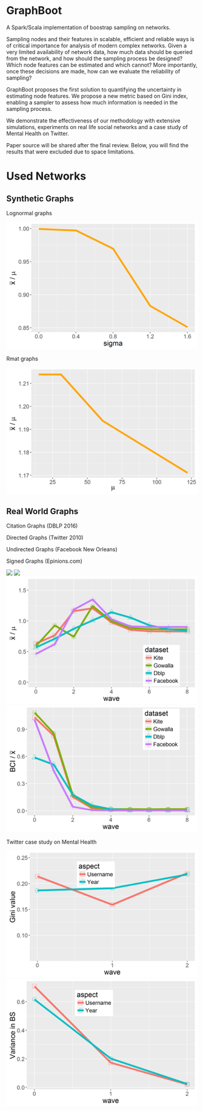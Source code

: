 # GraphBoot

A Spark/Scala implementation of boostrap sampling on networks. 

Sampling nodes and their features in scalable, efficient and reliable ways is of critical importance for analysis of modern complex networks. Given a very limited availability of network data, how much data should be queried from the network, and how should the sampling process be designed? Which node features can be estimated and which cannot? More importantly, once these decisions are made, how can we evaluate the reliability of sampling? 

GraphBoot proposes the first solution to quantifying the uncertainty in estimating node features. We propose a new metric based on Gini index, enabling a sampler to assess how much information is needed in the sampling process. 

We demonstrate the effectiveness of our methodology with extensive simulations, experiments on real life social networks and a case study of Mental Health on Twitter.

Paper source will be shared after the final review. Below, you will find the results that were excluded due to space limitations.

<h1>Used Networks</h1>
<h2>Synthetic Graphs</h2>
<p>Lognormal graphs</p>
<img src="resultsLN.png">
 
<p>Rmat graphs</p>
<img src="resultsRM.png">
<h2>Real World Graphs</h2>
<p>Citation Graphs (DBLP 2016)</p>
<p>Directed Graphs (Twitter 2010)</p>
<p>Undirected Graphs (Facebook New Orleans)</p>
<p>Signed Graphs (Epinions.com)</p>

<img src="resultsvalueDirected1.png" width="25">
<img src="resultsvalueDirected2.png">
<img src="resultsWaveUndirected1.png">
<img src="resultsWaveUndirected2.png">


<p>Twitter case study on Mental Health</p>
<img src="giniUseless.png">
<img src="giniUseless2.png">
